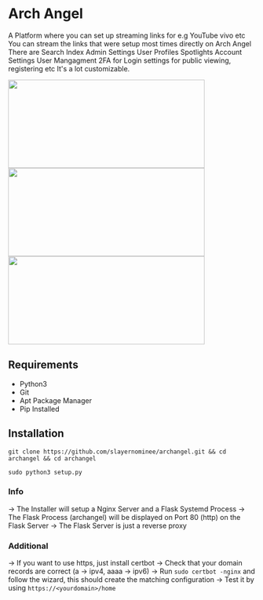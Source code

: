 # Arch Angel
A Platform where you can set up streaming links for e.g YouTube vivo etc
You can stream the links that were setup most times directly on Arch Angel
There are Search Index Admin Settings User Profiles Spotlights Account Settings
User Mangagment 2FA for Login settings for public viewing, registering etc
It's a lot customizable.

<img style="width: 400px; height: 180px;" src="https://cdn.discordapp.com/attachments/801551579455029299/964096077194207262/unknown.png?size=4096">
<img style="width: 400px; height: 180px;" src="https://cdn.discordapp.com/attachments/801551579455029299/957640743915253791/unknown.png?size=4096">
<img style="width: 400px; height: 180px;" src="https://cdn.discordapp.com/attachments/801551579455029299/954049659423318016/unknown.png?size=4096">

## Requirements
- Python3
- Git
- Apt Package Manager
- Pip Installed
## Installation
`git clone https://github.com/slayernominee/archangel.git && cd archangel && cd archangel`

`sudo python3 setup.py`

### Info
-> The Installer will setup a Nginx Server and a Flask Systemd Process
-> The Flask Process (archangel) will be displayed on Port 80 (http) on the Flask Server
-> The Flask Server is just a reverse proxy
### Additional
-> If you want to use https, just install certbot
-> Check that your domain records are correct (a -> ipv4, aaaa -> ipv6)
-> Run `sudo certbot -nginx` and follow the wizard, this should create the matching configuration
-> Test it by using `https://<yourdomain>/home`
